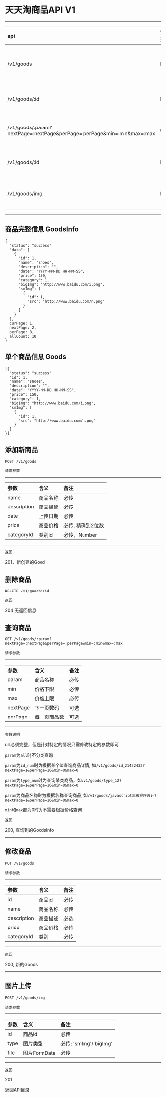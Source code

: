 # 天天淘商品API V1

---
|api    |请求方法   |描述     |
|:------|:---------|:--------|
|/v1/goods   |POST   |添加新商品  |
|/v1/goods/:id   |DELETE     |删除商品  |
|/v1/goods/:param?nextPage=:nextPage&perPage=:perPage&min=:min&max=:max    |GET    |查询商品   |
|/v1/goods/:id    |PUT    |修改商品   |
|/v1/goods/img    |POST    |图片上传   |
---

## 商品完整信息 GoodsInfo

```
{
  "status": "success"
  "data": [
    {
      "id": 1,
      "name": "shoes",
      "description": "",
      "date": "YYYY-MM-DD HH-MM-SS",
      "price": 150,
      "category": 1,
      "bigImg": "http://www.baidu.com/i.png",
      "smImg": [
        {
          "id": 1,
          "src": "http://www.baidu.com/n.png"
        }
      ]
    }
  ],
  curPage: 1,
  nextPage: 2,
  perPage: 8,
  allCount: 10
}
```

## 单个商品信息 Goods

```
[{
  "status": "success"
  "id": 1,
  "name": "shoes",
  "description": "",
  "date": "YYYY-MM-DD HH-MM-SS",
  "price": 150,
  "category": 1,
  "bigImg": "http://www.baidu.com/i.png",
  "smImg": [
    {
      "id": 1,
      "src": "http://www.baidu.com/n.png"
    }
  ]
}]
```

## 添加新商品

```
POST /v1/goods
```

`请求参数`

---
|参数    |含义   |备注     |
|:------|:---------|:--------|
|name   |商品名称   |必传  |
|description   |商品描述   |必传  |
|date   |上传日期   |必传  |
|price   |商品价格   |必传, 精确到2位数  |
|categoryId   |类别id   |必传，Number  |
---

`返回`

201，新创建的Good

## 删除商品

```
DELETE /v1/goods/:id
```

`返回`

204 无返回信息

## 查询商品

```
GET /v1/goods/:param?nextPage=:nextPage&perPage=:perPage&min=:min&max=:max
```

`请求参数`

---
|参数    |含义   |备注     |
|:------|:---------|:--------|
|param   |商品名称   |必传 |
|min   |价格下限   |必传  |
|max   |价格上限   |必传  |
|nextPage   |下一页数码   |可选  |
|perPage   |每一页商品数   |可选  |
---

`参数说明`

url必须完整，但是针对特定的情况只需修改特定的参数即可

`param`为`all`时不分类查询

`param`为`id_num`时为根据某个id查询商品详情, 如`/v1/goods/id_21432432?nextPage=1&perPage=16&min=0&max=0`

`param`为`type_num`时为查询某类商品，如`/v1/goods/type_12?nextPage=1&perPage=16&min=0&max=0`

`param`为商品名称时为根据名称查询商品, 如`/v1/goods/javascript高级程序设计?nextPage=1&perPage=16&min=0&max=0`

`min`和`max`都为0时为不需要根据价格查询

`返回`

200, 查询到的GoodsInfo

---

## 修改商品

```
PUT /v1/goods
```

`请求参数`

---
|参数    |含义   |备注     |
|:------|:---------|:--------|
|id   |商品id   |必传  |
|name   |商品名称   |必传  |
|description   |商品描述   |必选  |
|price   |商品价格   |必传  |
|categoryId   |类别   |必传  |
---

`返回`

200, 新的Goods

---

## 图片上传

```
POST /v1/goods/img
```

`请求参数`

---
|参数    |含义   |备注     |
|:------|:---------|:--------|
|id   |商品id   |必传  |
|type   |图片类型   |必传; 'smImg'/'bigImg'  |
|file   |图片FormData   |必传  |
---

`返回`

201

[返回API目录](./api.md)
